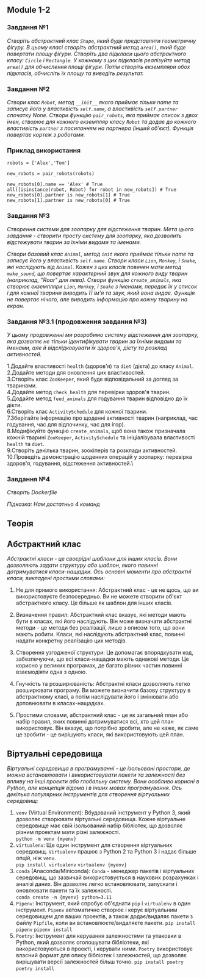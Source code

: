 ## Module 1-2

### Завдання №1

*Створіть абстрактний клас `Shape`, який буде представляти геометричну фігуру.
В цьому класі створіть абстрактний метод `area()`, який буде повертати площу фігури. 
Створіть два підкласи цього абстрактного класу: `Circle` і `Rectangle`. 
У кожному з цих підкласів реалізуйте метод `area()` для обчислення площі фігури.
Потім створіть екземпляри обох підкласів, обчисліть їх площу та виведіть результат.*


### Завдання №2

*Створи клас `Robot`, метод `__init__` якого приймає тільки name та записує його у властивість `self.name`, 
a властивість `self.partner` спочатку None.
Створи функцію `pair_robots`, яка приймає список з двох імен, створює для кожного екземпляр класу `Robot` та додає 
до кожного властивість `partner` з посиланням на партнера (інший об'єкт). Функція повертає кортеж з роботами.*

### Приклад використання

`robots = ['Alex','Tom']`

`new_robots = pair_robots(robots)`

`new_robots[0].name == 'Alex' # True` \
`all([isinstance(robot, Robot) for robot in new_robots]) # True` \
`new_robots[0].partner is new_robots[1] # True` \
`new_robots[1].partner is new_robots[0] # True`


### Завдання №3

*Створення системи для зоопарку для відстеження тварин.
Мета цього завдання - створити просту систему для зоопарку, 
яка дозволить відстежувати тварин за їхніми видами та іменами.*

*Створи базовий клас `Animal`, метод `init` якого приймає тільки name та записує його у властивість `self.name`.
Створи класи `Lion`, `Monkey`, і `Snake`, які наслідують від `Animal`. Кожен з цих класів повинен мати метод `make_sound`,
що повертає характерний звук для кожного виду тварин (наприклад, "Roar" для лева).
Створи функцію `create_animals`, яка створює екземпляри `Lion`, `Monkey`, і `Snake` з іменами, передає їх у список
і для кожної тварини виводить її ім'я та звук, який вона видає. Функція не повертає нічого, але виводить інформацію
про кожну тварину на екран.*


### Завдання №3.1 (продовження завдання №3)

*У цьому продовженні ми розробимо систему відстеження для зоопарку, 
яка дозволяє не тільки ідентифікувати тварин за їхніми видами та іменами, 
але й відслідковувати їх здоров'я, дієту та розклад активностей.*

  1.Додайте властивості `health` (здоров'я) та `diet` (дієта) до класу `Animal`.\
  2.Додайте методи для оновлення цих властивостей.\
  3.Створіть клас `ZooKeeper`, який буде відповідальний за догляд за тваринами.\
  4.Додайте метод `check_health` для перевірки здоров'я тварин. \
  5.Додайте метод `feed_animals` для годування тварин відповідно до їх дієти.\
  6.Створіть клас `ActivitySchedule` для кожної тварини.\
  7.Зберігайте інформацію про щоденні активності тварин (наприклад, час годування, 
  час для відпочинку, час для ігор).\
  8.Модифікуйте функцію `create_animals`, щоб вона також призначала кожній тварині `ZooKeeper`, 
  `ActivitySchedule` та ініціалізувала властивості `health` та `diet`.\
  9.Створіть декілька тварин, зоокіперів та розклади активностей.\
  10.Проведіть демонстрацію щоденних операцій у зоопарку: перевірка здоров'я, годування, відстеження активностей.\


### Завдання №4
*Створіть Dockerfile*

*Підказка:*
*Нам достатньо 4 команд*

## Теорія

## Абстрактний клас

*Абстрактні класи - це своєрідні шаблони для інших класів. 
Вони дозволяють задати структуру або шаблон, якого повинні дотримуватися класи-нащадки. 
Ось основні моменти про абстрактні класи, викладені простими словами:*

1. Не для прямого використання:
Абстрактний клас - це не щось, що ви використовуєте безпосередньо. Ви не можете створити об'єкт абстрактного класу. Це більше як шаблон для інших класів.

2. Визначення правил:
Абстрактний клас вказує, які методи мають бути в класах, які його наслідують. Він може визначати абстрактні методи - це методи без реалізації, лише з описом того, що вони мають робити. Класи, які наслідують абстрактний клас, повинні надати конкретну реалізацію цих методів.

3. Створення узгодженої структури:
Це допомагає впорядкувати код, забезпечуючи, що всі класи-нащадки мають однакові методи. Це корисно у великих програмах, де багато різних частин повинні взаємодіяти одна з одною.

4. Гнучкість та розширюваність:
Абстрактні класи дозволяють легко розширювати програму. Ви можете визначити базову структуру в абстрактному класі, а потім наслідувати його і змінювати або доповнювати в класах-нащадках.

5. Простими словами, абстрактний клас - це як загальний план або набір правил, яких повинні дотримуватися всі, хто цей план використовує. Він вказує, що потрібно зробити, але не каже, як саме це зробити - це вирішують класи, які використовують цей план.

## Віртуальні середовища

*Віртуальні середовища в програмуванні - це ізольовані простори, 
де можна встановлювати і використовувати пакети та залежності без впливу 
на інші проекти або глобальну систему. Вони особливо корисні в Python, 
але концепція відома і в інших мовах програмування. 
Ось декілька популярних інструментів для створення віртуальних середовищ:*

1. `venv` (Virtual Environment):
Вбудований інструмент у Python 3, який дозволяє створювати віртуальні середовища. 
Кожне віртуальне середовище має свій ізольований набір бібліотек, 
що дозволяє різним проектам мати різні залежності. \
`python -m venv {myenv}`
2. `virtualenv`:
Ще один інструмент для створення віртуальних середовищ. 
`Virtualenv` працює з Python 2 та Python 3 і надає більше опцій, ніж `venv`. \
`pip install virtualenv`
`virtualenv {myenv}`
3. `conda` (Anaconda/Miniconda):
`Conda` - менеджер пакетів і віртуальних середовищ, що зазвичай використовується в 
наукових розрахунках і аналізі даних. 
Він дозволяє легко встановлювати, запускати і оновлювати пакети та їх залежності. \
`conda create -n {myenv} python=3.11`
4. `Pipenv`:
Інструмент, який спробує об'єднати `pip` і `virtualenv` в один інструмент. 
`Pipenv` автоматично створює і керує віртуальним середовищем для ваших проектів, 
а також додає/видаляє пакети з файлу `Pipfile`, коли ви встановлюєте/видаляєте пакети.
`pip install pipenv`
`pipenv install`
5. `Poetry`:
Інструмент для керування залежностями та упаковки в Python, 
який дозволяє оголошувати бібліотеки, які використовуються в проекті, і керувати ними. 
`Poetry` використовує власний формат для опису бібліотек і залежностей, 
що дозволяє вирішувати версії залежностей більш точно.
`pip install poetry`
`poetry install`

